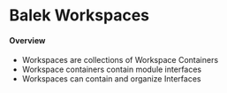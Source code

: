 # Balek Workspaces
#### Overview
* Workspaces are collections of Workspace Containers  
* Workspace containers contain module interfaces
* Workspaces can contain and organize Interfaces
